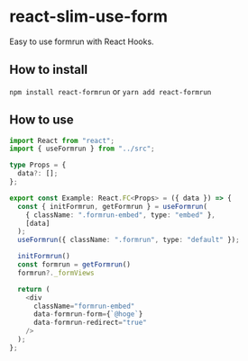 # react-slim-use-form
Easy to use formrun with React Hooks.

## How to install
`npm install react-formrun` or `yarn add react-formrun`

## How to use

```typescript
import React from "react";
import { useFormrun } from "../src";

type Props = {
  data?: [];
};

export const Example: React.FC<Props> = ({ data }) => {
  const { initFormrun, getFormrun } = useFormrun(
    { className: ".formrun-embed", type: "embed" },
    [data]
  );
  useFormrun({ className: ".formrun", type: "default" });

  initFormrun()
  const formrun = getFormrun()
  formrun?._formViews

  return (
    <div
      className="formrun-embed"
      data-formrun-form={`@hoge`}
      data-formrun-redirect="true"
    />
  );
};
```